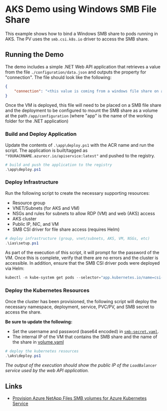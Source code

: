 # AKS Demo using Windows SMB File Share

This example shows how to bind a Windows SMB share to pods running in AKS. The PV uses the `smb.csi.k8s.io` driver to access the SMB share. 

## Running the Demo

The demo includes a simple .NET Web API application that retrieves a value from the file `./configuration/data.json` and outputs the property for "connection". The file should look like the following:

```json
{
    "connection": "<this value is coming from a windows file share on a VM>"
}
```

Once the VM is deployed, this file will need to be placed on a SMB file share and the deployment to be configured to mount the SMB share as a volume at the path `/app/configuration` (where "app" is the name of the working folder for the .NET application)

### Build and Deploy Application

Update the contents of `.\app\deploy.ps1` with the ACR name and run the script. The application is built/tagged as `"YOURACRNAME.azurecr.io/apiservice:latest"` and pushed to the registry.

```powershell
# build and push the application to the registry
.\app\deploy.ps1
```

### Deploy Infrastructure

Run the following script to create the necessary supporting resources:

- Resource group
- VNET/Subnets (for AKS and VM)
- NSGs and rules for subnets to allow RDP (VM) and web (AKS) access
- AKS cluster
- Public IP, NIC, and VM
- SMB CSI driver for file share access (requires Helm)

```powershell
# deploy infrastructure (group, vnet/subnets, AKS, VM, NSGs, etc)
.\ias\setup.ps1
```

As part of the execution of this script, it will prompt for the password of the VM. Once this is complete, verify that there are no errors and the cluster is accessible. In addition, ensure that the SMB CSI driver pods were deployed via Helm:

```powershell
kubectl -n kube-system get pods --selector="app.kubernetes.io/name=csi-driver-smb" --watch
```

### Deploy the Kubernetes Resources

Once the cluster has been provisioned, the following script will deploy the necessary namespace, deployment, service, PVC/PV, and SMB secret to access the share. 

**Be sure to update the following:**
- Set the username and password (base64 encoded) in [`smb-secret.yaml`](./aks/smb-secret.yaml).
- The internal IP of the VM that contains the SMB share and the name of the share in [volume.yaml](./aks/volume.yaml)

```powershell
# deploy the kubernetes resources
.\aks\deploy.ps1
```

*The output of the execution should show the public IP of the `LoadBalancer` service used by the web API application.*

## Links
- [Provision Azure NetApp Files SMB volumes for Azure Kubernetes Service](https://learn.microsoft.com/en-us/azure/aks/azure-netapp-files-smb)